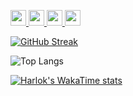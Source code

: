 <div>
    <p>
        <a href="https://www.x.com/mokkapps">
            <img src="https://img.shields.io/badge/twitter-%231DA1F2.svg?&style=for-the-badge&logo=twitter&logoColor=white" height=25>
        </a> 
        <a href="https://www.linkedin.com/in/mokkapps">
            <img src="https://img.shields.io/badge/linkedin-%230077B5.svg?&style=for-the-badge&logo=linkedin&logoColor=white" height=25>
        </a> 
        <a href="https://instagram.com/fatkhulkariiim/">
            <img src="https://img.shields.io/badge/instagram-%23E4405F.svg?&style=for-the-badge&logo=instagram&logoColor=white" height=25>
        </a> 
        <a href="https://www.youtube.com/@mokkapps">
            <img src="https://img.shields.io/badge/youtube-%2312100E.svg?&style=for-the-badge&logo=youtube&logoColor=white" height=25>
        </a>
    </p>
</div>

[![GitHub Streak](https://github-readme-streak-stats.herokuapp.com?user=luminovaa&theme=tokyonight&hide_border=true&locale=id)](https://git.io/streak-stats)

![Top Langs](https://github-readme-stats.vercel.app/api/top-langs/?username=luminovaa&layout=compact)

[![Harlok's WakaTime stats](https://github-readme-stats.vercel.app/api/wakatime?username=luminovaa)](https://github.com/anuraghazra/github-readme-stats)